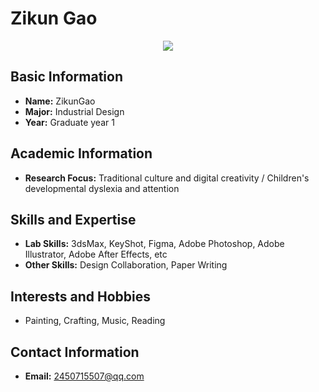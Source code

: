 # Zikun Gao
<div align="center"><img  src="../../img/gzk.jpg"/>
</div>

## Basic Information

- **Name:** ZikunGao
- **Major:** Industrial Design
- **Year:** Graduate year 1

## Academic Information

- **Research Focus:** Traditional culture and digital creativity / Children's developmental dyslexia and attention  

## Skills and Expertise

- **Lab Skills:** 3dsMax, KeyShot, Figma, Adobe Photoshop, Adobe Illustrator, Adobe After Effects, etc
- **Other Skills:** Design Collaboration, Paper Writing

## Interests and Hobbies

- Painting, Crafting, Music, Reading

## Contact Information

- **Email:** 2450715507@qq.com
